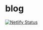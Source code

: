 # blog

[![Netlify Status](https://api.netlify.com/api/v1/badges/698ef340-acf6-40c3-8996-f4f5be7d66f1/deploy-status)](https://app.netlify.com/sites/mclearning2/deploys)
